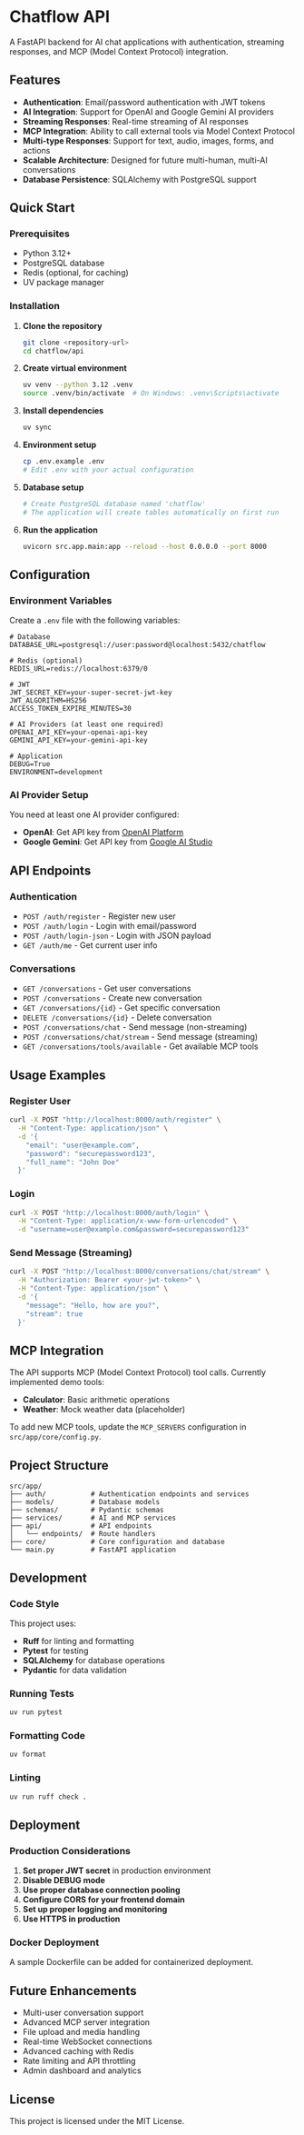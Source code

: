 # Chatflow API

A FastAPI backend for AI chat applications with authentication, streaming responses, and MCP (Model Context Protocol) integration.

## Features

- **Authentication**: Email/password authentication with JWT tokens
- **AI Integration**: Support for OpenAI and Google Gemini AI providers
- **Streaming Responses**: Real-time streaming of AI responses
- **MCP Integration**: Ability to call external tools via Model Context Protocol
- **Multi-type Responses**: Support for text, audio, images, forms, and actions
- **Scalable Architecture**: Designed for future multi-human, multi-AI conversations
- **Database Persistence**: SQLAlchemy with PostgreSQL support

## Quick Start

### Prerequisites

- Python 3.12+
- PostgreSQL database
- Redis (optional, for caching)
- UV package manager

### Installation

1. **Clone the repository**
   ```bash
   git clone <repository-url>
   cd chatflow/api
   ```

2. **Create virtual environment**
   ```bash
   uv venv --python 3.12 .venv
   source .venv/bin/activate  # On Windows: .venv\Scripts\activate
   ```

3. **Install dependencies**
   ```bash
   uv sync
   ```

4. **Environment setup**
   ```bash
   cp .env.example .env
   # Edit .env with your actual configuration
   ```

5. **Database setup**
   ```bash
   # Create PostgreSQL database named 'chatflow'
   # The application will create tables automatically on first run
   ```

6. **Run the application**
   ```bash
   uvicorn src.app.main:app --reload --host 0.0.0.0 --port 8000
   ```

## Configuration

### Environment Variables

Create a `.env` file with the following variables:

```env
# Database
DATABASE_URL=postgresql://user:password@localhost:5432/chatflow

# Redis (optional)
REDIS_URL=redis://localhost:6379/0

# JWT
JWT_SECRET_KEY=your-super-secret-jwt-key
JWT_ALGORITHM=HS256
ACCESS_TOKEN_EXPIRE_MINUTES=30

# AI Providers (at least one required)
OPENAI_API_KEY=your-openai-api-key
GEMINI_API_KEY=your-gemini-api-key

# Application
DEBUG=True
ENVIRONMENT=development
```

### AI Provider Setup

You need at least one AI provider configured:

- **OpenAI**: Get API key from [OpenAI Platform](https://platform.openai.com)
- **Google Gemini**: Get API key from [Google AI Studio](https://makersuite.google.com)

## API Endpoints

### Authentication

- `POST /auth/register` - Register new user
- `POST /auth/login` - Login with email/password
- `POST /auth/login-json` - Login with JSON payload
- `GET /auth/me` - Get current user info

### Conversations

- `GET /conversations` - Get user conversations
- `POST /conversations` - Create new conversation
- `GET /conversations/{id}` - Get specific conversation
- `DELETE /conversations/{id}` - Delete conversation
- `POST /conversations/chat` - Send message (non-streaming)
- `POST /conversations/chat/stream` - Send message (streaming)
- `GET /conversations/tools/available` - Get available MCP tools

## Usage Examples

### Register User

```bash
curl -X POST "http://localhost:8000/auth/register" \
  -H "Content-Type: application/json" \
  -d '{
    "email": "user@example.com",
    "password": "securepassword123",
    "full_name": "John Doe"
  }'
```

### Login

```bash
curl -X POST "http://localhost:8000/auth/login" \
  -H "Content-Type: application/x-www-form-urlencoded" \
  -d "username=user@example.com&password=securepassword123"
```

### Send Message (Streaming)

```bash
curl -X POST "http://localhost:8000/conversations/chat/stream" \
  -H "Authorization: Bearer <your-jwt-token>" \
  -H "Content-Type: application/json" \
  -d '{
    "message": "Hello, how are you?",
    "stream": true
  }'
```

## MCP Integration

The API supports MCP (Model Context Protocol) tool calls. Currently implemented demo tools:

- **Calculator**: Basic arithmetic operations
- **Weather**: Mock weather data (placeholder)

To add new MCP tools, update the `MCP_SERVERS` configuration in `src/app/core/config.py`.

## Project Structure

```
src/app/
├── auth/           # Authentication endpoints and services
├── models/         # Database models
├── schemas/        # Pydantic schemas
├── services/       # AI and MCP services
├── api/            # API endpoints
│   └── endpoints/  # Route handlers
├── core/           # Core configuration and database
└── main.py         # FastAPI application
```

## Development

### Code Style

This project uses:
- **Ruff** for linting and formatting
- **Pytest** for testing
- **SQLAlchemy** for database operations
- **Pydantic** for data validation

### Running Tests

```bash
uv run pytest
```

### Formatting Code

```bash
uv format
```

### Linting

```bash
uv run ruff check .
```

## Deployment

### Production Considerations

1. **Set proper JWT secret** in production environment
2. **Disable DEBUG mode**
3. **Use proper database connection pooling**
4. **Configure CORS for your frontend domain**
5. **Set up proper logging and monitoring**
6. **Use HTTPS in production**

### Docker Deployment

A sample Dockerfile can be added for containerized deployment.

## Future Enhancements

- Multi-user conversation support
- Advanced MCP server integration
- File upload and media handling
- Real-time WebSocket connections
- Advanced caching with Redis
- Rate limiting and API throttling
- Admin dashboard and analytics

## License

This project is licensed under the MIT License.

